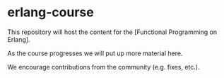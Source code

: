 # erlang-course
This repository will host the content for the [Functional Programming on Erlang].

As the course progresses we will put up more material here.

We encourage contributions from the community (e.g. fixes, etc.).
